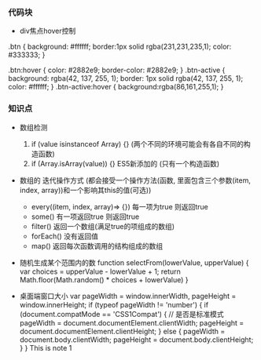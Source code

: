 ### 代码块
+ div焦点hover控制
<div :class="item.isActive ? 'btn-active' : 'btn' " @click="selectAdTemp(index)"></div>
 .btn {
      background: #ffffff;
      border:1px solid rgba(231,231,235,1);
      color: #333333;
  }

  .btn:hover {
      color: #2882e9;
      border-color: #2882e9;
  }
  .btn-active {
      background: rgba(42, 137, 255, 1);
      border: 1px solid rgba(42, 137, 255, 1);
      color: #ffffff;
  }
  .btn-active:hover {
      background:rgba(86,161,255,1);
  }

### 知识点

+ 数组检测
    1. if (value isinstanceof Array) {}  (两个不同的环境可能会有各自不同的构造函数)
    2. if (Array.isArray(value)) {} ES5新添加的  (只有一个构造函数)

+ 数组的 迭代操作方式  (都会接受一个操作方法(函数, 里面包含三个参数(item, index, array))和一个影响其this的值(可选))
    - every((item, index, array)=> {})  每一项为true 则返回true
    - some() 有一项返回true 则返回true
    - filter()  返回一个数组(满足true的项组成的数组)
    - forEach() 没有返回值
    - map()  返回每次函数调用的结构组成的数组

+ 随机生成某个范围内的数
    function selectFrom(lowerValue, upperValue) {
        var choices = upperValue - lowerValue + 1;
        return Math.floor(Math.random() * choices + lowerValue)
    }
+ 桌面端窗口大小
    var pageWidth = window.innerWidth,
        pageHeight = window.innerHeight;
    if (typeof pageWidth != 'number') { 
        if (document.compatMode == 'CSS1Compat') { // 是否是标准模式
            pageWidth = document.documentElement.clientWidth;
            pageHeight = document.documentElement.clientHeight;
        }
        else {
            pageWidth = document.body.clientWidth;
            pageHeight = document.body.clientHeight;
        }
    }
This is note 1